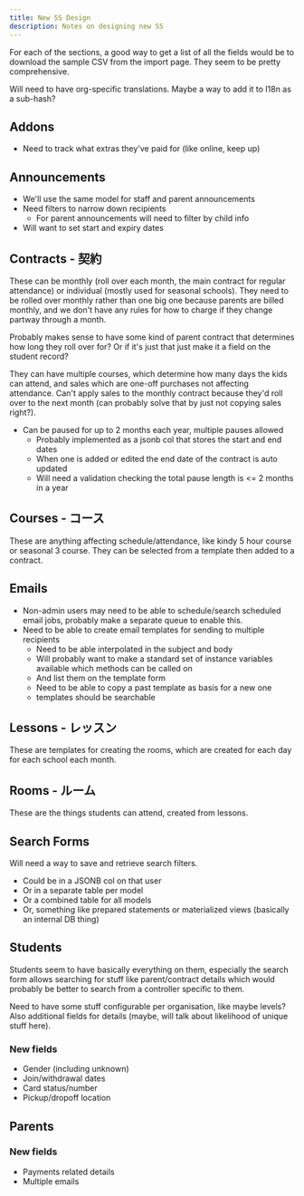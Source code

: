 ```yaml
---
title: New SS Design
description: Notes on designing new SS
---
```


For each of the sections, a good way to get a list of all the fields would be to download the sample CSV from the import page. They seem to be pretty comprehensive.

Will need to have org-specific translations. Maybe a way to add it to I18n as a sub-hash?

## Addons

- Need to track what extras they've paid for (like online, keep up)

## Announcements

- We'll use the same model for staff and parent announcements
- Need filters to narrow down recipients
  - For parent announcements will need to filter by child info
- Will want to set start and expiry dates

## Contracts - 契約

These can be monthly (roll over each month, the main contract for regular attendance) or individual (mostly used for seasonal schools). They need to be rolled over monthly rather than one big one because parents are billed monthly, and we don't have any rules for how to charge if they change partway through a month.

Probably makes sense to have some kind of parent contract that determines how long they roll over for? Or if it's just that just make it a field on the student record?

They can have multiple courses, which determine how many days the kids can attend, and sales which are one-off purchases not affecting attendance. Can't apply sales to the monthly contract because they'd roll over to the next month (can probably solve that by just not copying sales right?).

- Can be paused for up to 2 months each year, multiple pauses allowed
  - Probably implemented as a jsonb col that stores the start and end dates
  - When one is added or edited the end date of the contract is auto updated
  - Will need a validation checking the total pause length is <= 2 months in a year

## Courses - コース

These are anything affecting schedule/attendance, like kindy 5 hour course or seasonal 3 course. They can be selected from a template then added to a contract.

## Emails

- Non-admin users may need to be able to schedule/search scheduled email jobs, probably make a separate queue to enable this.
- Need to be able to create email templates for sending to multiple recipients
  - Need to be able interpolated in the subject and body
  - Will probably want to make a standard set of instance variables available which methods can be called on
  - And list them on the template form
  - Need to be able to copy a past template as basis for a new one
  - templates should be searchable

## Lessons - レッスン

These are templates for creating the rooms, which are created for each day for each school each month.

## Rooms - ルーム

These are the things students can attend, created from lessons.

## Search Forms

Will need a way to save and retrieve search filters.

- Could be in a JSONB col on that user
- Or in a separate table per model
- Or a combined table for all models
- Or, something like prepared statements or materialized views (basically an internal DB thing)

## Students

Students seem to have basically everything on them, especially the search form allows searching for stuff like parent/contract details which would probably be better to search from a controller specific to them.

Need to have some stuff configurable per organisation, like maybe levels? Also additional fields for details (maybe, will talk about likelihood of unique stuff here).

### New fields

- Gender (including unknown)
- Join/withdrawal dates
- Card status/number
- Pickup/dropoff location

## Parents

### New fields

- Payments related details
- Multiple emails
